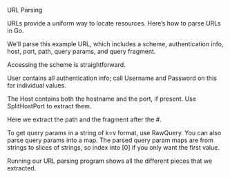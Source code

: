  URL Parsing

URLs provide a uniform way to locate resources. Here’s how to parse URLs in Go.
	


We’ll parse this example URL, which includes a scheme, authentication info, host, port, path, query params, and query fragment.
	


Accessing the scheme is straightforward.
	


User contains all authentication info; call Username and Password on this for individual values.
	



The Host contains both the hostname and the port, if present. Use SplitHostPort to extract them.
	


Here we extract the path and the fragment after the #.


To get query params in a string of k=v format, use RawQuery. You can also parse query params into a map. The parsed query param maps are from strings to slices of strings, so index into [0] if you only want the first value.
	


Running our URL parsing program shows all the different pieces that we extracted.